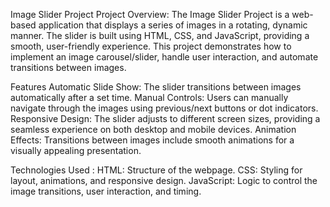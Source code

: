 Image Slider Project
Project Overview:
The Image Slider Project is a web-based application that displays a series of images in a rotating, dynamic manner. 
The slider is built using HTML, CSS, and JavaScript, providing a smooth, user-friendly experience. 
This project demonstrates how to implement an image carousel/slider, handle user interaction, and automate transitions between images. 

Features Automatic Slide Show: 
The slider transitions between images automatically after a set time. 
Manual Controls: 
Users can manually navigate through the images using previous/next buttons or dot indicators. 
Responsive Design: The slider adjusts to different screen sizes, providing a seamless experience on both desktop and mobile devices. 
Animation Effects: Transitions between images include smooth animations for a visually appealing presentation. 

Technologies Used : 
HTML: Structure of the webpage. 
CSS: Styling for layout, animations, and responsive design. 
JavaScript: Logic to control the image transitions, user interaction, and timing.
